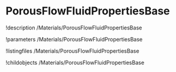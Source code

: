 <!-- MOOSE Documentation Stub: Remove this when content is added. -->

# PorousFlowFluidPropertiesBase
!description /Materials/PorousFlowFluidPropertiesBase

!parameters /Materials/PorousFlowFluidPropertiesBase

!listingfiles /Materials/PorousFlowFluidPropertiesBase

!childobjects /Materials/PorousFlowFluidPropertiesBase
